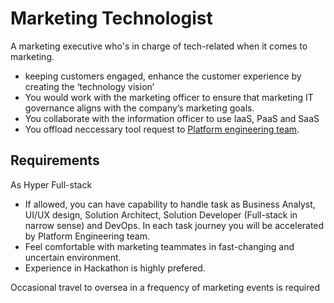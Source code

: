 # Marketing Technologist
A marketing executive who's in charge of tech-related when it comes to marketing.
- keeping customers engaged, enhance the customer experience by creating the ‘technology vision’
- You would work with the marketing officer to ensure that marketing IT governance aligns with the company’s marketing goals.
- You collaborate with the information officer to use IaaS, PaaS and SaaS
- You offload neccessary tool request to [Platform engineering team](https://github.com/novax-exchange/.github/blob/main/role/platform-engineering.md).


## Requirements
As Hyper Full-stack
- If allowed, you can have capability to handle task as Business Analyst, UI/UX design, Solution Architect, Solution Developer (Full-stack in narrow sense) and DevOps. In each task journey you will be accelerated by Platform Engineering team. 
- Feel comfortable with marketing teammates in fast-changing and uncertain environment.
- Experience in Hackathon is highly prefered. 

Occasional travel to oversea in a frequency of marketing events is required

